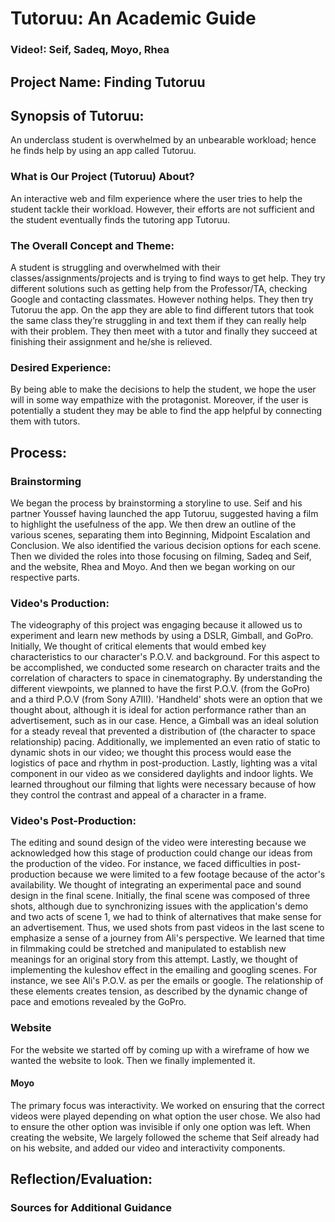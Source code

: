 # Tutoruu: An Academic Guide
### Video!: Seif, Sadeq, Moyo, Rhea
## Project Name: Finding Tutoruu

## Synopsis of Tutoruu: 

An underclass student is overwhelmed by an unbearable workload; hence he finds help by using an app called Tutoruu.

### What is Our Project (Tutoruu) About?

An interactive web and film experience where the user tries to help the student tackle their workload. However, their efforts are not sufficient and the student eventually finds the tutoring app Tutoruu.  

### The Overall Concept and Theme:

A student is struggling and overwhelmed with their classes/assignments/projects and is trying to find ways to get help. They try different solutions such as getting help from the Professor/TA, checking Google and contacting classmates. However nothing helps. They then try Tutoruu the app. On the app they are able to find different tutors that took the same class they’re struggling in and text them if they can really help with their problem. They then meet with a tutor and finally they succeed at finishing their assignment and he/she is relieved.

### Desired Experience:

By being able to make the decisions to help the student, we hope the user will in some way empathize with the protagonist. Moreover, if the user is potentially a student they may be able to find the app helpful by connecting them with tutors. 

## Process: 

### Brainstorming

We began the process by brainstorming a storyline to use. Seif and his partner Youssef having launched the app Tutoruu, suggested having a film to highlight the usefulness of the app. We then drew an outline of the various scenes, separating them into Beginning, Midpoint Escalation and Conclusion. We also identified the various decision options for each scene. Then we divided the roles into those focusing on filming, Sadeq and Seif, and the website, Rhea and Moyo. And then we began working on our respective parts. 

### Video's Production:


The videography of this project was engaging because it allowed us to experiment and learn new methods by using a DSLR, Gimball, and GoPro. Initially, We thought of critical elements that would embed key characteristics to our character's P.O.V. and background. For this aspect to be accomplished, we conducted some research on character traits and the correlation of characters to space in cinematography. By understanding the different viewpoints, we planned to have the first P.O.V. (from the GoPro) and a third P.O.V (from Sony A7III). 'Handheld' shots were an option that we thought about, although it is ideal for action performance rather than an advertisement, such as in our case. Hence, a Gimball was an ideal solution for a steady reveal that prevented a distribution of (the character to space relationship) pacing. 
Additionally, we implemented an even ratio of static to dynamic shots in our video; we thought this process would ease the logistics of pace and rhythm in post-production. Lastly, lighting was a vital component in our video as we considered daylights and indoor lights. We learned throughout our filming that lights were necessary because of how they control the contrast and appeal of a character in a frame.

### Video's Post-Production:

The editing and sound design of the video were interesting because we acknowledged how this stage of production could change our ideas from the production of the video. For instance, we faced difficulties in post-production because we were limited to a few footage because of the actor's availability. We thought of integrating an experimental pace and sound design in the final scene. Initially, the final scene was composed of three shots, although due to synchronizing issues with the application's demo and two acts of scene 1, we had to think of alternatives that make sense for an advertisement. Thus, we used shots from past videos in the last scene to emphasize a sense of a journey from Ali's perspective. We learned that time in filmmaking could be stretched and manipulated to establish new meanings for an original story from this attempt. Lastly, we thought of implementing the kuleshov effect in the emailing and googling scenes. For instance, we see Ali's P.O.V. as per the emails or google. The relationship of these elements creates tension, as described by the dynamic change of pace and emotions revealed by the GoPro.



### Website

For the website we started off by coming up with a wireframe of how we wanted the website to look. Then we finally implemented it. 

#### Moyo

The primary focus was interactivity. We worked on ensuring that the correct videos were played depending on what option the user chose. We also had to ensure the other option was invisible if only one option was left. When creating the website, We largely followed the scheme that Seif already had on his website, and added our video and interactivity components. 

## Reflection/Evaluation: 

### Sources for Additional Guidance
